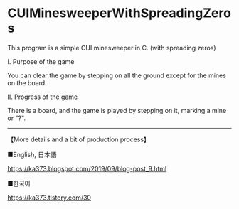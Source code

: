 # CUIMinesweeperWithSpreadingZeros
This program is a simple CUI minesweeper in C. (with spreading zeros)


I. Purpose of the game

You can clear the game by stepping on all the ground except for the mines on the board.


II. Progress of the game

There is a board, and the game is played by stepping on it, marking a mine or "?".

__________________________________________
【More details and a bit of production process】


■English, 日本語

https://ka373.blogspot.com/2019/09/blog-post_9.html


■한국어

https://ka373.tistory.com/30
